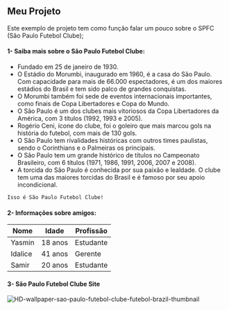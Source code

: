 ## **Meu Projeto** ##
Este exemplo de projeto tem como função falar um pouco sobre o SPFC (São Paulo Futebol Clube);


#### 1- Saiba mais sobre o São Paulo Futebol Clube: ####

* Fundado em 25 de janeiro de 1930.
* O Estádio do Morumbi, inaugurado em 1960, é a casa do São Paulo. Com capacidade para mais de 66.000 espectadores, é um dos maiores estádios do Brasil e tem sido palco de grandes conquistas.
* O Morumbi também foi sede de eventos internacionais importantes, como finais de Copa Libertadores e Copa do Mundo.
* O São Paulo é um dos clubes mais vitoriosos da Copa Libertadores da América, com 3 títulos (1992, 1993 e 2005).
* Rogério Ceni, ícone do clube, foi o goleiro que mais marcou gols na história do futebol, com mais de 130 gols.
* O São Paulo tem rivalidades históricas com outros times paulistas, sendo o Corinthians e o Palmeiras os principais.
* O São Paulo tem um grande histórico de títulos no Campeonato Brasileiro, com 6 títulos (1971, 1986, 1991, 2006, 2007 e 2008).
* A torcida do São Paulo é conhecida por sua paixão e lealdade. O clube tem uma das maiores torcidas do Brasil e é famoso por seu apoio incondicional.

`Isso é São Paulo Futebol Clube!`


#### 2- Informações sobre amigos: ####

| Nome     | Idade | Profissão      |
|----------|-------|-------------|
| Yasmin     | 18 anos   | Estudante  |
| Idalice    | 41 anos   | Gerente |
| Samir   | 20 anos   | Estudante |


#### 3- São Paulo Futebol Clube Site ####
![HD-wallpaper-sao-paulo-futebol-clube-futebol-brazil-thumbnail](https://github.com/user-attachments/assets/016505ab-327f-433d-b77b-56f3f6b5e4b9)


